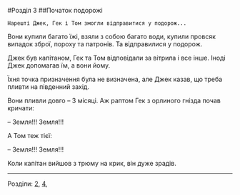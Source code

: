#Розділ 3
##Початок подорожі

    Нарешті Джек, Гек і Том змогли відправитися у подорож...

Вони купили багато їжі, взяли з собою багато води, купили
провсяк випадок зброї, пороху та патронів. Та відправилися у подорож.

Джек був капітаном, Гек та Том відповідали за вітрила і все інше.
Іноді Джек допомагав їм, а вони йому.

Їхня точка призначення була не визначена, але Джек казав, що треба пливти на південний
захід.

Вони пливли довго – 3 місяці. Аж раптом Гек з орлиного гнізда почав кричати:

– Земля!!! Земля!!!

А Том теж тієї:

– Земля!!! Земля!!!

Коли капітан вийшов з трюму на крик, він дуже зрадів.

----
Розділи:
[2](Розділ02.md),
[4](Розділ04.md),
